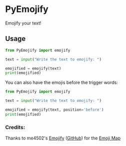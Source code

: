 # PyEmojify

Emojify your text!

## Usage

```python
from PyEmojify import emojify

text = input("Write the text to emojify: ")

emojified = emojify(text)
print(emojified)
```

You can also have the emojis before the trigger words:

```python
from PyEmojify import emojify

text = input("Write the text to emojify: ")

emojified = emojify(text, position='before')
print(emojified)
```

### Credits:
 Thanks to me4502's [Emojify](https://matthewmiller.dev/experiments/emojify/) ([GitHub](https://github.com/me4502/Emojify)) for the [Emoji Map](https://github.com/me4502/Emojify/blob/master/src/emojiMap.json)
